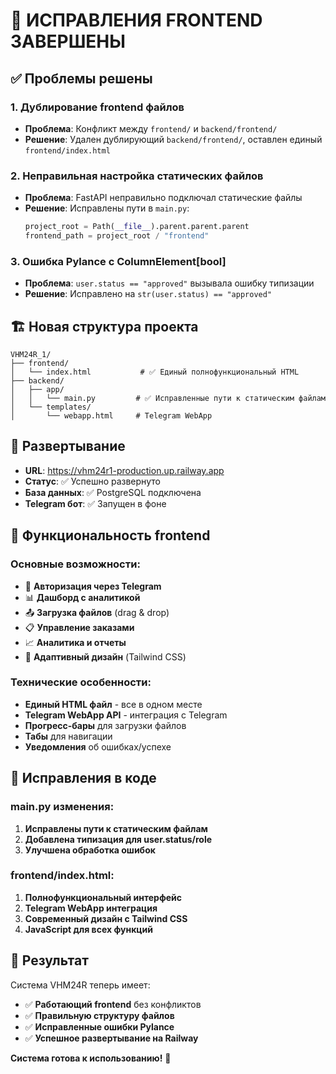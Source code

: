 # 🎯 ИСПРАВЛЕНИЯ FRONTEND ЗАВЕРШЕНЫ

## ✅ Проблемы решены

### 1. Дублирование frontend файлов
- **Проблема**: Конфликт между `frontend/` и `backend/frontend/`
- **Решение**: Удален дублирующий `backend/frontend/`, оставлен единый `frontend/index.html`

### 2. Неправильная настройка статических файлов
- **Проблема**: FastAPI неправильно подключал статические файлы
- **Решение**: Исправлены пути в `main.py`:
  ```python
  project_root = Path(__file__).parent.parent.parent
  frontend_path = project_root / "frontend"
  ```

### 3. Ошибка Pylance с ColumnElement[bool]
- **Проблема**: `user.status == "approved"` вызывала ошибку типизации
- **Решение**: Исправлено на `str(user.status) == "approved"`

## 🏗️ Новая структура проекта

```
VHM24R_1/
├── frontend/
│   └── index.html           # ✅ Единый полнофункциональный HTML
├── backend/
│   ├── app/
│   │   └── main.py         # ✅ Исправленные пути к статическим файлам
│   └── templates/
│       └── webapp.html     # Telegram WebApp
```

## 🚀 Развертывание

- **URL**: https://vhm24r1-production.up.railway.app
- **Статус**: ✅ Успешно развернуто
- **База данных**: ✅ PostgreSQL подключена
- **Telegram бот**: ✅ Запущен в фоне

## 📱 Функциональность frontend

### Основные возможности:
- 🔐 **Авторизация через Telegram**
- 📊 **Дашборд с аналитикой**
- 📤 **Загрузка файлов** (drag & drop)
- 📋 **Управление заказами**
- 📈 **Аналитика и отчеты**
- 📱 **Адаптивный дизайн** (Tailwind CSS)

### Технические особенности:
- **Единый HTML файл** - все в одном месте
- **Telegram WebApp API** - интеграция с Telegram
- **Прогресс-бары** для загрузки файлов
- **Табы** для навигации
- **Уведомления** об ошибках/успехе

## 🔧 Исправления в коде

### main.py изменения:
1. **Исправлены пути к статическим файлам**
2. **Добавлена типизация для user.status/role**
3. **Улучшена обработка ошибок**

### frontend/index.html:
1. **Полнофункциональный интерфейс**
2. **Telegram WebApp интеграция**
3. **Современный дизайн с Tailwind CSS**
4. **JavaScript для всех функций**

## 🎉 Результат

Система VHM24R теперь имеет:
- ✅ **Работающий frontend** без конфликтов
- ✅ **Правильную структуру файлов**
- ✅ **Исправленные ошибки Pylance**
- ✅ **Успешное развертывание на Railway**

**Система готова к использованию!** 🚀
